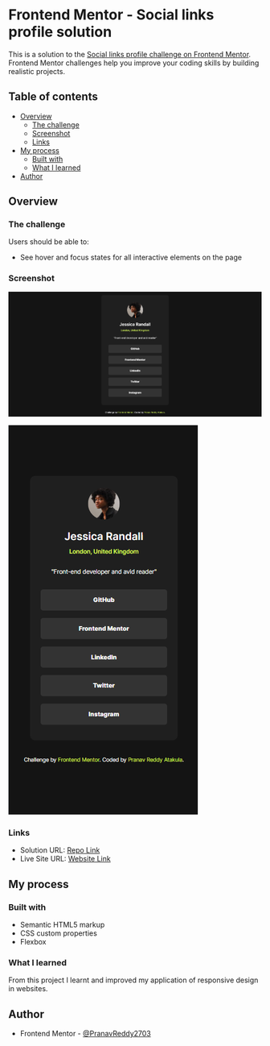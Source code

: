 # Frontend Mentor - Social links profile solution

This is a solution to the [Social links profile challenge on Frontend Mentor](https://www.frontendmentor.io/challenges/social-links-profile-UG32l9m6dQ). Frontend Mentor challenges help you improve your coding skills by building realistic projects. 

## Table of contents

- [Overview](#overview)
  - [The challenge](#the-challenge)
  - [Screenshot](#screenshot)
  - [Links](#links)
- [My process](#my-process)
  - [Built with](#built-with)
  - [What I learned](#what-i-learned)
- [Author](#author)

## Overview

### The challenge

Users should be able to:

- See hover and focus states for all interactive elements on the page

### Screenshot

![](./screenshot-web.png)

![](./screenshot-mobile.png)


### Links

- Solution URL: [Repo Link](https://github.com/PranavReddy2703/social-links-profile.git)
- Live Site URL: [Website Link](https://github.com/PranavReddy2703/social-links-profile.git)

## My process

### Built with

- Semantic HTML5 markup
- CSS custom properties
- Flexbox

### What I learned

From this project I learnt and improved my application of responsive design in websites.

## Author

- Frontend Mentor - [@PranavReddy2703](https://www.frontendmentor.io/profile/yourusername)